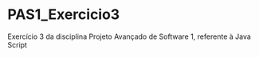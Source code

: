 # PAS1_Exercicio3
Exercício 3 da disciplina Projeto Avançado de Software 1, referente à Java Script
